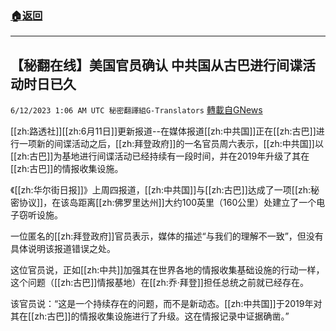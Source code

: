 ###  [:house:返回](README.md)
---


## 【秘翻在线】美国官员确认 中共国从古巴进行间谍活动时日已久
`6/12/2023 1:06 AM UTC 秘密翻譯組G-Translators` [轉載自GNews](https://gnews.org/articles/1376691)

        

[[zh:路透社]][[zh:6月11日]]更新报道--在媒体报道[[zh:中共国]]正在[[zh:古巴]]进行一项新的间谍活动之后，[[zh:拜登政府]]的一名官员周六表示，[[zh:中共国]]以[[zh:古巴]]为基地进行间谍活动已经持续有一段时间，并在2019年升级了其在[[zh:古巴]]的情报收集设施。

《[[zh:华尔街日报]]》上周四报道，[[zh:中共国]]与[[zh:古巴]]达成了一项[[zh:秘密协议]]，在该岛距离[[zh:佛罗里达州]]大约100英里（160公里）处建立了一个电子窃听设施。

一位匿名的[[zh:拜登政府]]官员表示，媒体的描述“与我们的理解不一致”，但没有具体说明该报道错误之处。

这位官员说，正如[[zh:中共]]加强其在世界各地的情报收集基础设施的行动一样，这个问题（[[zh:古巴]]情报基地）在[[zh:乔·拜登]]担任总统之前就已经存在。

该官员说：“这是一个持续存在的问题，而不是新动态。[[zh:中共国]]于2019年对其在[[zh:古巴]]的情报收集设施进行了升级。这在情报记录中证据确凿。”
